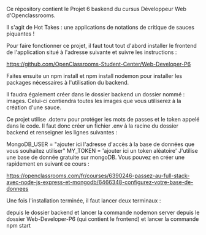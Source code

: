 Ce répository contient le Projet 6 baskend du cursus Développeur Web d'Openclassrooms.

Il s'agit de Hot Takes : une applications de notations de critique de sauces piquantes !

Pour faire fonctionner ce projet, il faut tout tout d'abord installer le frontend de l'application situé à l'adresse suivante et suivre les instructions :

https://github.com/OpenClassrooms-Student-Center/Web-Developer-P6

Faites ensuite un npm install et npm install nodemon pour installer les packages nécessaires à l'utilisation du backend.

Il faudra également créer dans le dossier backend un dossier nommé : images. Celui-ci contiendra toutes les images que vous utiliserez à la création d'une sauce.

Ce projet utilise .dotenv pour protéger les mots de passes et le token appelé dans le code. Il faut donc créer un fichier .env à la racine du dossier backend et renseigner les lignes suivantes :

MongoDB_USER = "ajouter ici l'adresse d'accès à la base de données que vous souhaitez utiliser"
MY_TOKEN = 'ajouter ici un token aléatoire'
J'utilise une base de donnée gratuite sur mongoDB. Vous pouvez en créer une rapidement en suivant ce cours :

https://openclassrooms.com/fr/courses/6390246-passez-au-full-stack-avec-node-js-express-et-mongodb/6466348-configurez-votre-base-de-donnees

Une fois l'installation terminée, il faut lancer deux terminaux :

depuis le dossier backend et lancer la commande nodemon server
depuis le dossier Web-Developer-P6 (qui contient le frontend) et lancer la commande npm start